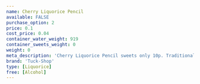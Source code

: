 ```yaml
---
name: Cherry Liquorice Pencil
available: FALSE
purchase_option: 2
price: 0.1
cost_price: 0.04
container_water_weight: 919
container_sweets_weight: 0
weight: 0
meta_description: 'Cherry Liquorice Pencil sweets only 10p. Traditional sweets and more at Humbugs Confectionery Store. Specialists in satisfying your sweet tooth!'
brand: 'Tuck-Shop'
type: [Liquorice]
free: [Alcohol]
---
```

